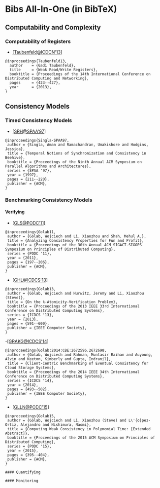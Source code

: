# Bibs All-In-One (in BibTeX)

## Computability and Complexity

### Computability of Registers

- [[Taubenfeld@ICDCN'13]](http://link.springer.com/chapter/10.1007%2F978-3-642-35668-1_29)
```
@inproceedings{Taubenfeld13,
  author    = {Gadi Taubenfeld},
  title     = {Weak Read/Write Registers},
  booktitle = {Proceedings of the 14th International Conference on Distributed Computing and Networking},
  pages     = {423--427},
  year      = {2013},
}
```

## Consistency Models

### Timed Consistency Models

- [[SRH@SPAA'97]](http://dl.acm.org/citation.cfm?id=258513)
```
@inproceedings{Singla-SPAA97,
 author = {Singla, Aman and Ramachandran, Umakishore and Hodgins, Jessica},
 title = {Temporal Notions of Synchronization and Consistency in Beehive},
 booktitle = {Proceedings of the Ninth Annual ACM Symposium on Parallel Algorithms and Architectures},
 series = {SPAA '97},
 year = {1997},
 pages = {211--220},
 publisher = {ACM},
}
```

### Benchmarking Consistency Models

#### Verifying

- [[GLS@PODC'11]](http://dl.acm.org/citation.cfm?id=1993834&CFID=583993644&CFTOKEN=80708905)
```
@inproceedings{Golab11,
 author = {Golab, Wojciech and Li, Xiaozhou and Shah, Mehul A.},
 title = {Analyzing Consistency Properties for Fun and Profit},
 booktitle = {Proceedings of the 30th Annual ACM SIGACT-SIGOPS Symposium on Principles of Distributed Computing},
 series = {PODC '11},
 year = {2011},
 pages = {197--206},
 publisher = {ACM},
}
```

- [[GHL@ICDCS'13]](http://dl.acm.org/citation.cfm?id=2549701&CFID=583993644&CFTOKEN=80708905)
```
@inproceedings{Golab13,
 author = {Golab, Wojciech and Hurwitz, Jeremy and Li, Xiaozhou (Steve)},
 title = {On the k-Atomicity-Verification Problem},
 booktitle = {Proceedings of the 2013 IEEE 33rd International Conference on Distributed Computing Systems},
 series = {ICDCS '13},
 year = {2013},
 pages = {591--600},
 publisher = {IEEE Computer Society},
}
```

-[[GRAKG@ICDCS'14]](http://dl.acm.org/citation.cfm?id=2672698&CFID=583993644&CFTOKEN=80708905)
```
@inproceedings{Golab:2014:CBE:2672596.2672698,
 author = {Golab, Wojciech and Rahman, Muntasir Raihan and Auyoung, Alvin and Keeton, Kimberly and Gupta, Indranil},
 title = {Client-Centric Benchmarking of Eventual Consistency for Cloud Storage Systems},
 booktitle = {Proceedings of the 2014 IEEE 34th International Conference on Distributed Computing Systems},
 series = {ICDCS '14},
 year = {2014},
 pages = {493--502},
 publisher = {IEEE Computer Society},
}
```

- [[GLLN@PODC'15]](http://dl.acm.org/citation.cfm?id=2767407&CFID=583993644&CFTOKEN=80708905)
```
@inproceedings{Golab15,
 author = {Golab, Wojciech and Li, Xiaozhou (Steve) and L\'{o}pez-Ortiz, Alejandro and Nishimura, Naomi},
 title = {Computing Weak Consistency in Polynomial Time: [Extended Abstract]},
 booktitle = {Proceedings of the 2015 ACM Symposium on Principles of Distributed Computing},
 series = {PODC '15},
 year = {2015},
 pages = {395--404},
 publisher = {ACM},
}

#### Quantifying

#### Monitoring
